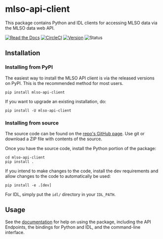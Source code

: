 # mlso-api-client

This package contains Python and IDL clients for accessing MLSO data via the
MLSO data web API.

[![Read the Docs](https://app.readthedocs.org/projects/mlso-api-client/badge/?version=latest)](https://mlso-api-client.readthedocs.io/en/latest/)
[![CircleCI](https://dl.circleci.com/status-badge/img/gh/NCAR/mlso-api-client/tree/main.svg?style=shield)](https://dl.circleci.com/status-badge/redirect/gh/NCAR/mlso-api-client/tree/main)
[![Version](https://img.shields.io/pypi/v/mlso-api-client.svg)](https://pypi.org/project/mlso-api-client/)
![Status](https://img.shields.io/pypi/status/mlso-api-client.svg)

## Installation

### Installing from PyPI

The easiest way to install the MLSO API client is via the released versions on
PyPI. This is the recommended method for most users.

```console
pip install mlso-api-client
```

If you want to upgrade an existing installation, do:

```console
pip install -U mlso-api-client
```


### Installing from source

The source code can be found on the [repo's GitHub page]. Use git or download
a ZIP file with contents of the source.

[repo's GitHub page]: https://github.com/NCAR/mlso-api-client

Once you have the source code, install the Python portion of the package:

```console
cd mlso-api-client
pip install .
```

If you intend to make changes to the code, install the dev requirements and
allow changes to the code to automatically be used:

```console
pip install -e .[dev]
```

For IDL, simply put the `idl/` directory in your `IDL_PATH`.


## Usage

See the [documentation] for help on using the package, including the API
Endpoints, the bindings for Python and IDL, and the command-line interface.

[documentation]: https://mlso-api-client.readthedocs.io/en/latest/index.html

